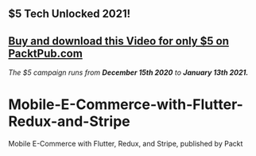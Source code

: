 ## $5 Tech Unlocked 2021!
[Buy and download this Video for only $5 on PacktPub.com](https://www.packtpub.com/product/mobile-e-commerce-with-flutter-redux-and-stripe-video/9781839215773)
-----
*The $5 campaign         runs from __December 15th 2020__ to __January 13th 2021.__*

# Mobile-E-Commerce-with-Flutter-Redux-and-Stripe
Mobile E-Commerce with Flutter, Redux, and Stripe, published by Packt
